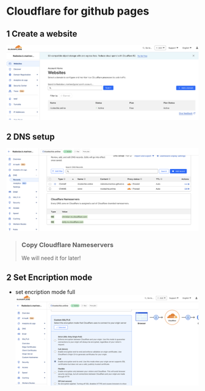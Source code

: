 # Cloudflare for github pages
## 1 Create a website
  ![](./img/cloudflare-website.png)

## 2 DNS setup 
  
  ![](./img/dns.png)

  > ### Copy Cloudflare Nameservers
  > We will need it for later!

## 2 Set Encription mode
* set encription mode full ![](./img/encription-mode-full.png)  